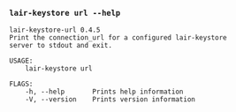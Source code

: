 ### `lair-keystore url --help`
```text
lair-keystore-url 0.4.5
Print the connection_url for a configured lair-keystore
server to stdout and exit.

USAGE:
    lair-keystore url

FLAGS:
    -h, --help       Prints help information
    -V, --version    Prints version information

```
